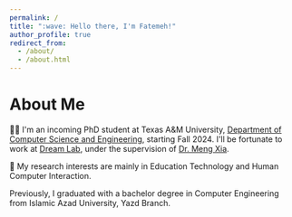 ```yaml
---
permalink: /
title: ":wave: Hello there, I'm Fatemeh!"
author_profile: true
redirect_from: 
  - /about/
  - /about.html
---
```


# About Me

:woman_technologist: I'm an incoming PhD student at Texas A&M University, [Department of Computer Science and Engineering](https://engineering.tamu.edu/cse/index.html),  starting Fall 2024. I'll be fortunate to work at [Dream Lab](https://www.xiameng.org/DreamLab/), under the supervision of [Dr. Meng Xia](https://www.xiameng.org/). 

:microscope: My research interests are mainly in Education Technology and Human Computer Interaction.

Previously, I graduated with a bachelor degree in Computer Engineering from Islamic Azad University, Yazd Branch.
